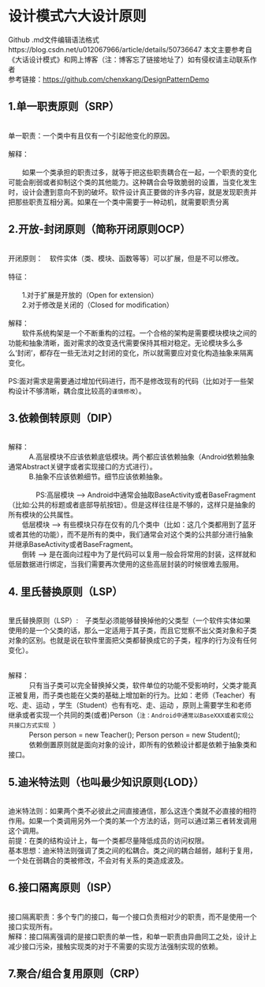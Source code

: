 # 设计模式六大设计原则

Github .md文件编辑语法格式https://blog.csdn.net/u012067966/article/details/50736647
本文主要参考自《大话设计模式》和网上博客（注：博客忘了链接地址了）如有侵权请主动联系作者
</br>参考链接：https://github.com/chenxkang/DesignPatternDemo

## 1.单一职责原则（SRP）
</br>单一职责：一个类中有且仅有一个引起他变化的原因。  
</br>解释：  
</br>　　如果一个类承担的职责过多，就等于把这些职责耦合在一起，一个职责的变化可能会削弱或者抑制这个类的其他能力。这种耦合会导致脆弱的设置，当变化发生时，设计会遭到意向不到的破坏。软件设计真正要做的许多内容，就是发现职责并把那些职责互相分离。如果在一个类中需要于一种动机，就需要职责分离
  
  
## 2.开放-封闭原则（简称开闭原则OCP）
</br>开闭原则：　软件实体（类、模块、函数等等）可以扩展，但是不可以修改。  
</br>特征：  
</br>　　1.对于扩展是开放的（Open for extension）
</br>　　2.对于修改是关闭的（Closed for modification）  
</br> 解释：
</br>　　软件系统构架是一个不断重构的过程。一个合格的架构是需要模块模块之间的功能和抽象清晰，面对需求的改变迭代需要保持其相对稳定。无论模块多么多么‘封闭’，都存在一些无法对之封闭的变化，所以就需要应对变化构造抽象来隔离变化。  
</br>PS:面对需求是需要通过增加代码进行，而不是修改现有的代码（比如对于一些架构设计不够清晰，耦合度比较高的`谨慎修改`）。

## 3.依赖倒转原则（DIP）
</br> 解释：
</br>　　　A.高层模块不应该依赖底低模块。两个都应该依赖抽象（Android依赖抽象通常Abstract关键字或者实现接口的方式进行）。
</br>　　　B.抽象不应该依赖细节。细节应该依赖抽象。   
</br>　　　　PS:高层模块 --> Android中通常会抽取BaseActivity或者BaseFragment（比如:公共的标题或者底部导航按钮）。但是这样往往是不够的，这样只是抽象的所有模块的公共属性。
  </br>　　低层模块 --> 有些模块只存在仅有的几个类中（比如：这几个类都用到了蓝牙或者其他的功能），而不是所有的类中，我们通常会对这个类的公共部分进行抽象并继承BaseActivity或者BaseFragment。
</br>　　倒转 --> 是在面向过程中为了是代码可以复用一般会将常用的封装，这样就和低层数据进行绑定，当我们需要再次使用的这些高层封装的时候很难去服用。
## 4. 里氏替换原则（LSP）
</br>里氏替换原则（LSP）:　子类型必须能够替换掉他的父类型（一个软件实体如果使用的是一个父类的话，那么一定适用于其子类，而且它觉察不出父类对象和子类对象的区别。也就是说在软件里面把父类都替换成它的子类，程序的行为没有任何变化）。

</br> 解释：
</br>　　　只有当子类可以完全替换掉父类，软件单位的功能不受影响时，父类才能真正被复用，而子类也能在父类的基础上增加新的行为。比如：老师（Teacher）有吃、走、运动 ，学生（Student）也有有吃、走、运动 ，原则上需要学生和老师继承或者实现一个共同的类(或者)Person（`注：Android中通常以BaseXXX或者实现公共接口方式实现 `）
</br>　　　Person person = new Teacher(); Person person = new Student();
</br>　　　依赖倒置原则就是面向对象的设计，即所有的依赖设计都是依赖于抽象类和接口。

## 5.迪米特法则（也叫最少知识原则{LOD}）
</br>   迪米特法则：如果两个类不必彼此之间直接通信，那么这连个类就不必直接的相符作用。如果一个类调用另外一个类的某一个方法的话，则可以通过第三者转发调用这个调用。 
</br>      前提：在类的结构设计上，每一个类都尽量降低成员的访问权限。
</br>      基本思想：迪米特法则强调了类之间的松耦合。类之间的耦合越弱，越利于复用，一个处在弱耦合的类被修改，不会对有关系的类造成波及。
## 6.接口隔离原则（ISP）
</br>   接口隔离职责：多个专门的接口，每一个接口负责相对少的职责，而不是使用一个接口实现所有。
</br>      解释：接口隔离强调的是接口职责的单一性，和单一职责由异曲同工之处，设计上减少接口污染，接触实现类的对于不需要的实现方法强制实现的依赖。

## 7.聚合/组合复用原则（CRP）
